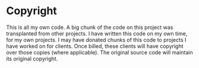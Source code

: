 

# Copyright

This is all my own code. A big chunk of the code on this project was transplanted from other projects. I have written this code on my own time, for my own projects. I may have donated chunks of this code to projects I have worked on for clients. Once billed, these clients will have copyright over those copies (where applicable). The original source code will maintain its original copyright.
